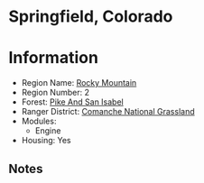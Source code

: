 
Springfield, Colorado
=====================
  
# Information  
* Region Name: [Rocky Mountain]()  
* Region Number: 2  
* Forest: [Pike And San Isabel](http://www.fs.usda.gov/psicc)  
* Ranger District: [Comanche National Grassland]()  
* Modules:  
  - Engine  
* Housing: Yes  
  
## Notes

